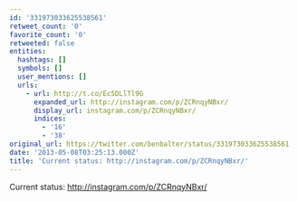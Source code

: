 ```yaml
---
id: '331973033625538561'
retweet_count: '0'
favorite_count: '0'
retweeted: false
entities:
  hashtags: []
  symbols: []
  user_mentions: []
  urls:
    - url: http://t.co/Ec5DLlTl9G
      expanded_url: http://instagram.com/p/ZCRnqyNBxr/
      display_url: instagram.com/p/ZCRnqyNBxr/
      indices:
        - '16'
        - '38'
original_url: https://twitter.com/benbalter/status/331973033625538561
date: '2013-05-08T03:25:13.000Z'
title: 'Current status: http://instagram.com/p/ZCRnqyNBxr/'
---
```


Current status: http://instagram.com/p/ZCRnqyNBxr/